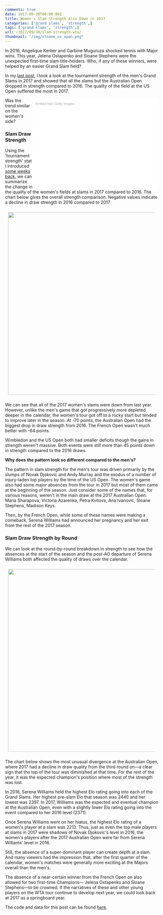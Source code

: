 ```yaml
---
comments: true
date: 2017-09-30T00:00:00Z
title: Women's Slam Strength Also Down in 2017
categories: ['grand slams', 'strength',]
tags: ['grand slams', 'strength',]
url: /2017/09/30/slam-strength-wta/
thumbnail: "/img/sloane_us_open.png"
---
```


In 2016, Angelique Kerber and Garbine Muguruza shocked tennis with Major wins. This year, Jelena Ostapenko and Sloane Stephens were the unexpected first-time slam title-holders. Who, if any of these winners, were helped by an easier Grand Slam field?

<!--more-->

In my [last post](http://on-the-t.com/2017/09/16/slam-strength-decline/), I took a look at the tournament strength of the men's Grand Slams in 2017 and showed that all the slams but the Australian Open dropped in strength compared to 2016. The quality of the field at the US Open suffered the most in 2017.


<div class="getty embed image" style="background-color:#fff;display:inline-block;font-family:'Helvetica Neue',Helvetica,Arial,sans-serif;color:#a7a7a7;font-size:11px;width:100%;max-width:394px;float:right;padding:2%;"><div style="padding:0;margin:0;text-align:left;"><a href="http://www.gettyimages.com/detail/845004926" target="_blank" style="color:#a7a7a7;text-decoration:none;font-weight:normal !important;border:none;display:inline-block;">Embed from Getty Images</a></div><div style="overflow:hidden;position:relative;height:0;padding:66.66667% 0 0 0;width:100%;"><iframe src="//embed.gettyimages.com/embed/845004926?et=ehZE5cZxTSliSPqvf31w-Q&tld=com&sig=9fml6gg_VgcnolfxZXPaLTNwDVV6kc9fHXreAYGGgaU=&caption=true&ver=1" scrolling="no" frameborder="0" width="594" height="396" style="display:inline-block;position:absolute;top:0;left:0;width:100%;height:100%;margin:0;"></iframe></div></div>

Was the trend similar on the women's side?

### Slam Draw Strength

Using the 'tournament strength' stat I introduced [some weeks back](http://on-the-t.com/2017/08/11/tournament-strength/), we can summarize the change in the quality of the women's fields at slams in 2017 compared to 2016. The chart below gives the overall strength comparison. Negative values indicate a decline in draw strength in 2016 compared to  2017.

<div style="padding:2%;">
<img src="/img/slam_strength_wta1.png" width=600 />
</div>

We can see that all of the 2017 women's slams were down from last year. However, unlike the men's game that got progressively more depleted deeper in the calendar, the women's tour got off to a rocky start but tended to improve later in the season. At -70 points, the Australian Open had the biggest drop in draw strength from 2016. The French Open wasn't much better with -64 points. 

Wimbledon and the US Open both had smaller deficits though the gains in strength weren't massive. Both events were still more than 45 points down in strength compared to the 2016 draws.

**Why does the pattern look so different compared to the men's?**

The pattern in slam strength for the men's tour was driven primarily by the slumps of Novak Djokovic and Andy Murray and the exodus of a number of injury-laden top players by the time of the US Open. The women's game also had some major absences from the tour in 2017 but most of them came at the beginning of the season. Just consider some of the names that, for various reasons, weren't in the main draw at the 2017 Australian Open: Maria Sharapova, Victoria Azarenka, Petra Kvitova, Ana Ivanovic, Sloane Stephens, Madison Keys.

Then, by the French Open, while some of these names were making a comeback, Serena Williams had announced her pregnancy and her exit from the rest of the 2017 season.


### Slam Draw Strength by Round

We can look at the round-by-round breakdown in strength to see how the absences at the start of the season and the post-AO departure of Serena Williams both affected the quality of draws over the calendar.

<div style="padding:2%;">
<img src="/img/slam_strength_wta2.png" width=600 />
</div>

The chart below shows the most unusual divergence at the Australian Open, where 2017 had a decline in draw quality from the third round on&mdash;a clear sign that the top of the tour was diminished at that time. For the rest of the year, it was the expected champion's position where most of the strength was lost. 

In 2016, Serena Williams held the highest Elo rating going into each of the Grand Slams. Her highest pre-slam Elo that season was 2440 and her lowest was 2397. In 2017, Williams was the expected and eventual champion at the Australian Open, even with a slightly lower Elo rating going into the event compared to her 2016 level (2371). 

Once Serena Williams went on her hiatus, the highest Elo rating of a women's player at a slam was 2213. Thus, just as even the top male players at slams in 2017 were shadows of Novak Djokovic's level in 2016, the women's players after the 2017 Australian Open were far from Serena Williams' level in 2016. 

Still, the absence of a super-dominant player can create depth at a slam. And many viewers had the impression that, after the first quarter of the calendar, women's matches were generally more exciting at the Majors overall than the men's. 

The absence of a near-certain winner from the French Open on also allowed for two first-time Champions&mdash; Jelena Ostapenko and Sloane Stephens&mdash;to be crowned. If the narratives of these and other young players on the WTA tour continue to develop next year, we could look back at 2017 as a springboard year.


The code and data for this post can be found [here](https://github.com/skoval/sports-blog/tree/master/R).

